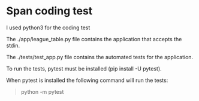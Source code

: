 # Span coding test

I used python3 for the coding test

The ./app/league_table.py file contains the application that accepts the stdin.

The ./tests/test_app.py file contains the automated tests for the application.

To run the tests, pytest must be installed (pip install -U pytest). 

When pytest is installed the following command will run the tests:
> python -m pytest